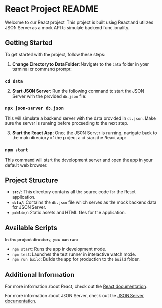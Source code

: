 # React Project README

Welcome to our React project! This project is built using React and utilizes JSON Server as a mock API to simulate backend functionality.

## Getting Started

To get started with the project, follow these steps:

1. **Change Directory to Data Folder**: Navigate to the `data` folder in your terminal or command prompt:

### `cd data`

2. **Start JSON Server**: Run the following command to start the JSON Server with the provided `db.json` file:

### `npx json-server db.json`

This will simulate a backend server with the data provided in `db.json`. Make sure the server is running before proceeding to the next step.

3. **Start the React App**: Once the JSON Server is running, navigate back to the main directory of the project and start the React app:

### `npm start`

This command will start the development server and open the app in your default web browser.

## Project Structure

- **`src/`**: This directory contains all the source code for the React application.
- **`data/`**: Contains the `db.json` file which serves as the mock backend data for JSON Server.
- **`public/`**: Static assets and HTML files for the application.

## Available Scripts

In the project directory, you can run:

- `npm start`: Runs the app in development mode.
- `npm test`: Launches the test runner in interactive watch mode.
- `npm run build`: Builds the app for production to the `build` folder.

## Additional Information

For more information about React, check out the [React documentation](https://reactjs.org/).

For more information about JSON Server, check out the [JSON Server documentation](https://github.com/typicode/json-server).
